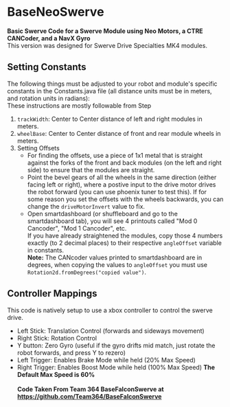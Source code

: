 # BaseNeoSwerve </br>

**Basic Swerve Code for a Swerve Module using Neo Motors, a CTRE CANCoder, and a NavX Gyro** </br>
This version was designed for Swerve Drive Specialties MK4 modules.</br>

**Setting Constants**
----
The following things must be adjusted to your robot and module's specific constants in the Constants.java file (all distance units must be in meters, and rotation units in radians):</br>
These instructions are mostly followable from Step 

1. ```trackWidth```: Center to Center distance of left and right modules in meters.
2. ```wheelBase```: Center to Center distance of front and rear module wheels in meters.
3. Setting Offsets
    * For finding the offsets, use a piece of 1x1 metal that is straight against the forks of the front and back modules (on the left and right side) to ensure that the modules are straight. 
    * Point the bevel gears of all the wheels in the same direction (either facing left or right), where a postive input to the drive motor drives the robot forward (you can use phoenix tuner to test this). If for some reason you set the offsets with the wheels backwards, you can change the ```driveMotorInvert``` value to fix.
    * Open smartdashboard (or shuffleboard and go to the smartdashboard tab), you will see 4 printouts called "Mod 0 Cancoder", "Mod 1 Cancoder", etc. 
    <br>If you have already straightened the modules, copy those 4 numbers exactly (to 2 decimal places) to their respective ```angleOffset``` variable in constants.
    <br><b>Note:</b> The CANcoder values printed to smartdashboard are in degrees, when copying the values to ```angleOffset``` you must use ```Rotation2d.fromDegrees("copied value")```.

**Controller Mappings**
----
This code is natively setup to use a xbox controller to control the swerve drive. </br>
* Left Stick: Translation Control (forwards and sideways movement)
* Right Stick: Rotation Control </br>
* Y button: Zero Gyro (useful if the gyro drifts mid match, just rotate the robot forwards, and press Y to rezero)
* Left Trigger: Enables Brake Mode while held (20% Max Speed)
* Right Trigger: Enables Boost Mode while held (100% Max Speed)
<b> The Default Max Speed is 60% </b> <br></br>
**Code Taken From Team 364 BaseFalconSwerve at https://github.com/Team364/BaseFalconSwerve**